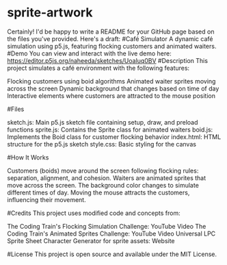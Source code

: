 # sprite-artwork
Certainly! I'd be happy to write a README for your GitHub page based on the files you've provided. Here's a draft:
#Café Simulator
A dynamic café simulation using p5.js, featuring flocking customers and animated waiters.
#Demo
You can view and interact with the live demo here: https://editor.p5js.org/naheeda/sketches/Uoaluq0BV
#Description
This project simulates a café environment with the following features:

Flocking customers using boid algorithms
Animated waiter sprites moving across the screen
Dynamic background that changes based on time of day
Interactive elements where customers are attracted to the mouse position

#Files

sketch.js: Main p5.js sketch file containing setup, draw, and preload functions
sprite.js: Contains the Sprite class for animated waiters
boid.js: Implements the Boid class for customer flocking behavior
index.html: HTML structure for the p5.js sketch
style.css: Basic styling for the canvas

#How It Works

Customers (boids) move around the screen following flocking rules: separation, alignment, and cohesion.
Waiters are animated sprites that move across the screen.
The background color changes to simulate different times of day.
Moving the mouse attracts the customers, influencing their movement.

#Credits
This project uses modified code and concepts from:

The Coding Train's Flocking Simulation Challenge: YouTube Video
The Coding Train's Animated Sprites Challenge: YouTube Video
Universal LPC Sprite Sheet Character Generator for sprite assets: Website

#License
This project is open source and available under the MIT License.
